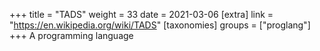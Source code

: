 +++
title = "TADS"
weight = 33
date = 2021-03-06
[extra]
link = "https://en.wikipedia.org/wiki/TADS"
[taxonomies]
groups = ["proglang"]
+++
A programming language

